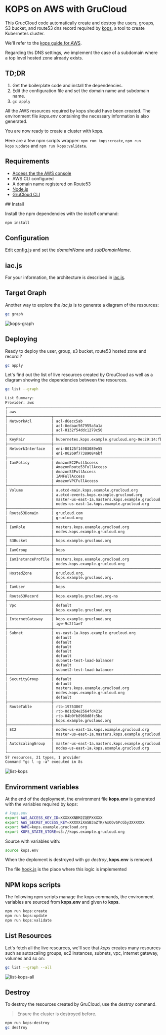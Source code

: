 # KOPS on AWS with GruCloud

This GrucCloud code automatically create and destroy the users, groups, S3 bucket, and route53 dns record required by [kops](https://kops.sigs.k8s.io/), a tool to create Kubernetes cluster.

We'll refer to the [kops guide for AWS](https://kops.sigs.k8s.io/getting_started/aws/).

Regarding ths DNS settings, we implement the case of a subdomain where a top level hosted zone already exists.

## TD;DR

1. Get the boilerplate code and install the dependencies.
2. Edit the configuration file and set the domain name and subdomain name.
3. `gc apply`

All the AWS resources required by kops should have been created. The environment file _kops.env_ containing the necessary information is also generated.

You are now ready to create a cluster with kops.

Here are a few npm scripts wrapper: `npm run kops:create`, `npm run kops:update` and `npm run kops:validate`.

## Requirements

- [Access the the AWS console](https://console.aws.amazon.com)
- AWS CLI configured
- A domain name registered on Route53
- [Node.js](https://nodejs.org)
- [GruCloud CLI](https://www.grucloud.com/docs/cli/gc)

## Install

Install the npm dependencies with the _install_ command:

```sh
npm install
```

## Configuration

Edit [config.js](./config.js) and set the _domainName_ and _subDomainName_.

## iac.js

For your information, the architecture is described in [iac.js](./iac.js).

## Target Graph

Another way to explore the _iac.js_ is to generate a diagram of the resources:

```sh
gc graph
```

![kops-graph](./grucloud.svg)

## Deploying

Ready to deploy the user, group, s3 bucket, route53 hosted zone and record ?

```sh
gc apply
```

Let's find out the list of live resources created by GrouCloud as well as a diagram showing the dependencies between the resources.

```sh
gc list --graph
```

```txt
List Summary:
Provider: aws
┌───────────────────────────────────────────────────────────────────────────────────────────────────────┐
│ aws                                                                                                   │
├────────────────────┬──────────────────────────────────────────────────────────────────────────────────┤
│ NetworkAcl         │ acl-d6ecc5ab                                                                     │
│                    │ acl-0edaac567955a3a1a                                                            │
│                    │ acl-0132f54ddc1279c50                                                            │
├────────────────────┼──────────────────────────────────────────────────────────────────────────────────┤
│ KeyPair            │ kubernetes.kops.example.grucloud.org-0e:29:14:fb:1b:d2:de:6c:a7:c8:a0:cb:1c:41:… │
├────────────────────┼──────────────────────────────────────────────────────────────────────────────────┤
│ NetworkInterface   │ eni-00125f14983089e55                                                            │
│                    │ eni-00269f773890846bf                                                            │
├────────────────────┼──────────────────────────────────────────────────────────────────────────────────┤
│ IamPolicy          │ AmazonEC2FullAccess                                                              │
│                    │ AmazonRoute53FullAccess                                                          │
│                    │ AmazonS3FullAccess                                                               │
│                    │ IAMFullAccess                                                                    │
│                    │ AmazonVPCFullAccess                                                              │
├────────────────────┼──────────────────────────────────────────────────────────────────────────────────┤
│ Volume             │ a.etcd-main.kops.example.grucloud.org                                            │
│                    │ a.etcd-events.kops.example.grucloud.org                                          │
│                    │ master-us-east-1a.masters.kops.example.grucloud.org                              │
│                    │ nodes-us-east-1a.kops.example.grucloud.org                                       │
├────────────────────┼──────────────────────────────────────────────────────────────────────────────────┤
│ Route53Domain      │ grucloud.com                                                                     │
│                    │ grucloud.org                                                                     │
├────────────────────┼──────────────────────────────────────────────────────────────────────────────────┤
│ IamRole            │ masters.kops.example.grucloud.org                                                │
│                    │ nodes.kops.example.grucloud.org                                                  │
├────────────────────┼──────────────────────────────────────────────────────────────────────────────────┤
│ S3Bucket           │ kops.example.grucloud.org                                                        │
├────────────────────┼──────────────────────────────────────────────────────────────────────────────────┤
│ IamGroup           │ kops                                                                             │
├────────────────────┼──────────────────────────────────────────────────────────────────────────────────┤
│ IamInstanceProfile │ masters.kops.example.grucloud.org                                                │
│                    │ nodes.kops.example.grucloud.org                                                  │
├────────────────────┼──────────────────────────────────────────────────────────────────────────────────┤
│ HostedZone         │ grucloud.org.                                                                    │
│                    │ kops.example.grucloud.org.                                                       │
├────────────────────┼──────────────────────────────────────────────────────────────────────────────────┤
│ IamUser            │ kops                                                                             │
├────────────────────┼──────────────────────────────────────────────────────────────────────────────────┤
│ Route53Record      │ kops.example.grucloud.org-ns                                                     │
├────────────────────┼──────────────────────────────────────────────────────────────────────────────────┤
│ Vpc                │ default                                                                          │
│                    │ kops.example.grucloud.org                                                        │
├────────────────────┼──────────────────────────────────────────────────────────────────────────────────┤
│ InternetGateway    │ kops.example.grucloud.org                                                        │
│                    │ igw-9c2f1ae7                                                                     │
├────────────────────┼──────────────────────────────────────────────────────────────────────────────────┤
│ Subnet             │ us-east-1a.kops.example.grucloud.org                                             │
│                    │ default                                                                          │
│                    │ default                                                                          │
│                    │ default                                                                          │
│                    │ default                                                                          │
│                    │ default                                                                          │
│                    │ subnet1-test-load-balancer                                                       │
│                    │ default                                                                          │
│                    │ subnet2-test-load-balancer                                                       │
├────────────────────┼──────────────────────────────────────────────────────────────────────────────────┤
│ SecurityGroup      │ default                                                                          │
│                    │ default                                                                          │
│                    │ masters.kops.example.grucloud.org                                                │
│                    │ nodes.kops.example.grucloud.org                                                  │
│                    │ default                                                                          │
├────────────────────┼──────────────────────────────────────────────────────────────────────────────────┤
│ RouteTable         │ rtb-19753867                                                                     │
│                    │ rtb-0d1d24e2564fd421d                                                            │
│                    │ rtb-04b0fb8968d8fc5ba                                                            │
│                    │ kops.example.grucloud.org                                                        │
├────────────────────┼──────────────────────────────────────────────────────────────────────────────────┤
│ EC2                │ nodes-us-east-1a.kops.example.grucloud.org                                       │
│                    │ master-us-east-1a.masters.kops.example.grucloud.org                              │
├────────────────────┼──────────────────────────────────────────────────────────────────────────────────┤
│ AutoScalingGroup   │ master-us-east-1a.masters.kops.example.grucloud.org                              │
│                    │ nodes-us-east-1a.kops.example.grucloud.org                                       │
└────────────────────┴──────────────────────────────────────────────────────────────────────────────────┘
57 resources, 21 types, 1 provider
Command "gc l -g -a" executed in 8s
```

![list-kops](./list.svg)

## Envirornment variables

At the end of the deployment, the environment file **kops.env** is generated with the variables required by _kops_:

```sh
# kops.env
export AWS_ACCESS_KEY_ID=XXXXXXNBM2ZQEPXXXXX
export AWS_SECRET_ACCESS_KEY=XXXXXiXmSB3aZTK/AxOOvSPcGby3XXXXXX
export NAME=kops.example.grucloud.org
export KOPS_STATE_STORE=s3://kops.example.grucloud.org
```

Source with variables with:

```sh
source kops.env
```

When the deploment is destroyed with _gc destroy_, **kops.env** is removed.

The file [hook.js](./hook.js) is the place where this logic is implemented

## NPM kops scripts

The following npm scripts manage the kops commands, the environment variables are sourced from **kops.env** and given to **kops**.

```sh
npm run kops:create
npm run kops:update
npm run kops:validate
```

## List Resources

Let's fetch all the live resources, we'll see that _kops_ creates many resources such as autoscaling groups, ec2 instances, subnets, vpc, internet gateway, volumes and so on:

```sh
gc list --graph --all
```

![list-kops-all](./list-kops-all.svg)

## Destroy

To destroy the resources created by GruCloud, use the _destroy_ command.

> Ensure the cluster is destroyed before.

```sh
npm run kops:destroy
gc destroy
```
